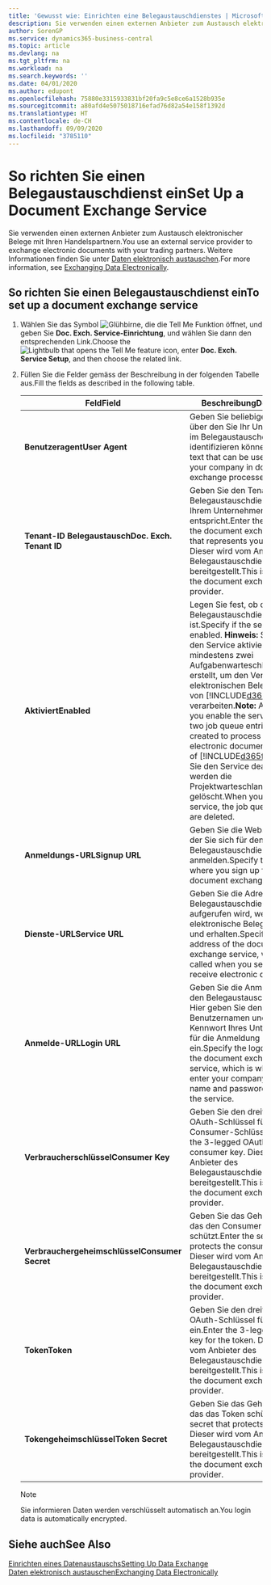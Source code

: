 ```yaml
---
title: 'Gewusst wie: Einrichten eine Belegaustauschdienstes | Microsoft Docs'
description: Sie verwenden einen externen Anbieter zum Austausch elektronischer Belege mit Ihren Handelspartnern.
author: SorenGP
ms.service: dynamics365-business-central
ms.topic: article
ms.devlang: na
ms.tgt_pltfrm: na
ms.workload: na
ms.search.keywords: ''
ms.date: 04/01/2020
ms.author: edupont
ms.openlocfilehash: 75880e3315933831bf20fa9c5e8ce6a1528b935e
ms.sourcegitcommit: a80afd4e5075018716efad76d82a54e158f1392d
ms.translationtype: HT
ms.contentlocale: de-CH
ms.lasthandoff: 09/09/2020
ms.locfileid: "3785110"
---
```

# <a name="set-up-a-document-exchange-service"></a><span data-ttu-id="b0efc-103">So richten Sie einen Belegaustauschdienst ein</span><span class="sxs-lookup"><span data-stu-id="b0efc-103">Set Up a Document Exchange Service</span></span>
<span data-ttu-id="b0efc-104">Sie verwenden einen externen Anbieter zum Austausch elektronischer Belege mit Ihren Handelspartnern.</span><span class="sxs-lookup"><span data-stu-id="b0efc-104">You use an external service provider to exchange electronic documents with your trading partners.</span></span> <span data-ttu-id="b0efc-105">Weitere Informationen finden Sie unter [Daten elektronisch austauschen](across-data-exchange.md).</span><span class="sxs-lookup"><span data-stu-id="b0efc-105">For more information, see [Exchanging Data Electronically](across-data-exchange.md).</span></span>  

## <a name="to-set-up-a-document-exchange-service"></a><span data-ttu-id="b0efc-106">So richten Sie einen Belegaustauschdienst ein</span><span class="sxs-lookup"><span data-stu-id="b0efc-106">To set up a document exchange service</span></span>  
1. <span data-ttu-id="b0efc-107">Wählen Sie das Symbol ![Glühbirne, die die Tell Me Funktion öffnet](media/ui-search/search_small.png "Tell Me-Funktion"), und geben Sie **Doc. Exch. Service-Einrichtung**, und wählen Sie dann den entsprechenden Link.</span><span class="sxs-lookup"><span data-stu-id="b0efc-107">Choose the ![Lightbulb that opens the Tell Me feature](media/ui-search/search_small.png "Tell me what you want to do") icon, enter **Doc. Exch. Service Setup**, and then choose the related link.</span></span>  
2. <span data-ttu-id="b0efc-108">Füllen Sie die Felder gemäss der Beschreibung in der folgenden Tabelle aus.</span><span class="sxs-lookup"><span data-stu-id="b0efc-108">Fill the fields as described in the following table.</span></span>  

    |<span data-ttu-id="b0efc-109">Feld</span><span class="sxs-lookup"><span data-stu-id="b0efc-109">Field</span></span>|<span data-ttu-id="b0efc-110">Beschreibung</span><span class="sxs-lookup"><span data-stu-id="b0efc-110">Description</span></span>|  
    |---------------------------------|---------------------------------------|  
    |<span data-ttu-id="b0efc-111">**Benutzeragent**</span><span class="sxs-lookup"><span data-stu-id="b0efc-111">**User Agent**</span></span>|<span data-ttu-id="b0efc-112">Geben Sie beliebigen Text ein, über den Sie Ihr Unternehmen im Belegaustauschdienst identifizieren können</span><span class="sxs-lookup"><span data-stu-id="b0efc-112">Enter any text that can be used to identify your company in document exchange processes.</span></span>|  
    |<span data-ttu-id="b0efc-113">**Tenant-ID Belegaustausch**</span><span class="sxs-lookup"><span data-stu-id="b0efc-113">**Doc. Exch. Tenant ID**</span></span>|<span data-ttu-id="b0efc-114">Geben Sie den Tenant beim Belegaustauschdienst an, der Ihrem Unternehmen entspricht.</span><span class="sxs-lookup"><span data-stu-id="b0efc-114">Enter the tenant in the document exchange service that represents your company.</span></span> <span data-ttu-id="b0efc-115">Dieser wird vom Anbieter des Belegaustauschdienstes bereitgestellt.</span><span class="sxs-lookup"><span data-stu-id="b0efc-115">This is provided by the document exchange service provider.</span></span>|  
    |<span data-ttu-id="b0efc-116">**Aktiviert**</span><span class="sxs-lookup"><span data-stu-id="b0efc-116">**Enabled**</span></span>|<span data-ttu-id="b0efc-117">Legen Sie fest, ob der Belegaustauschdienst aktiviert ist.</span><span class="sxs-lookup"><span data-stu-id="b0efc-117">Specify if the service is enabled.</span></span> <span data-ttu-id="b0efc-118">**Hinweis:** Sobald Sie den Service aktivieren, werden mindestens zwei Aufgabenwarteschlangenposten erstellt, um den Verkehr von elektronischen Belegen zu und von [!INCLUDE[d365fin](includes/d365fin_md.md)] zu verarbeiten.</span><span class="sxs-lookup"><span data-stu-id="b0efc-118">**Note:**  As soon as you enable the service, at least two job queue entries are created to process the traffic of electronic documents in and out of [!INCLUDE[d365fin](includes/d365fin_md.md)].</span></span> <span data-ttu-id="b0efc-119">Wenn Sie den Service deaktivieren, werden die Projektwarteschlangenposten gelöscht.</span><span class="sxs-lookup"><span data-stu-id="b0efc-119">When you disable the service, the job queue entries are deleted.</span></span>|  
    |<span data-ttu-id="b0efc-120">**Anmeldungs-URL**</span><span class="sxs-lookup"><span data-stu-id="b0efc-120">**Signup URL**</span></span>|<span data-ttu-id="b0efc-121">Geben Sie die Webseite an, auf der Sie sich für den Belegaustauschdienst anmelden.</span><span class="sxs-lookup"><span data-stu-id="b0efc-121">Specify the web page where you sign up for the document exchange service.</span></span>|  
    |<span data-ttu-id="b0efc-122">**Dienste-URL**</span><span class="sxs-lookup"><span data-stu-id="b0efc-122">**Service URL**</span></span>|<span data-ttu-id="b0efc-123">Geben Sie die Adresse des Belegaustauschdienst an, die aufgerufen wird, wenn Sie elektronische Belege versenden und erhalten.</span><span class="sxs-lookup"><span data-stu-id="b0efc-123">Specify the address of the document exchange service, which will be called when you send and receive electronic documents.</span></span>|  
    |<span data-ttu-id="b0efc-124">**Anmelde-URL**</span><span class="sxs-lookup"><span data-stu-id="b0efc-124">**Login URL**</span></span>|<span data-ttu-id="b0efc-125">Geben Sie die Anmeldeseite für den Belegaustauschdienst an. Hier geben Sie den Benutzernamen und das Kennwort Ihres Unternehmens für die Anmeldung beim Service ein.</span><span class="sxs-lookup"><span data-stu-id="b0efc-125">Specify the logon page for the document exchange service, which is where you enter your company’s user name and password to log on to the service.</span></span>|  
    |<span data-ttu-id="b0efc-126">**Verbraucherschlüssel**</span><span class="sxs-lookup"><span data-stu-id="b0efc-126">**Consumer Key**</span></span>|<span data-ttu-id="b0efc-127">Geben Sie den dreiteiligen OAuth-Schlüssel für den Consumer-Schlüssel ein.</span><span class="sxs-lookup"><span data-stu-id="b0efc-127">Enter the 3-legged OAuth key for the consumer key.</span></span> <span data-ttu-id="b0efc-128">Dieser wird vom Anbieter des Belegaustauschdienstes bereitgestellt.</span><span class="sxs-lookup"><span data-stu-id="b0efc-128">This is provided by the document exchange service provider.</span></span>|  
    |<span data-ttu-id="b0efc-129">**Verbrauchergeheimschlüssel**</span><span class="sxs-lookup"><span data-stu-id="b0efc-129">**Consumer Secret**</span></span>|<span data-ttu-id="b0efc-130">Geben Sie das Geheimnis ein, das den Consumer-Schlüssel schützt.</span><span class="sxs-lookup"><span data-stu-id="b0efc-130">Enter the secret that protects the consumer key.</span></span> <span data-ttu-id="b0efc-131">Dieser wird vom Anbieter des Belegaustauschdienstes bereitgestellt.</span><span class="sxs-lookup"><span data-stu-id="b0efc-131">This is provided by the document exchange service provider.</span></span>|  
    |<span data-ttu-id="b0efc-132">**Token**</span><span class="sxs-lookup"><span data-stu-id="b0efc-132">**Token**</span></span>|<span data-ttu-id="b0efc-133">Geben Sie den dreiteiligen OAuth-Schlüssel für das Token ein.</span><span class="sxs-lookup"><span data-stu-id="b0efc-133">Enter the 3-legged OAuth key for the token.</span></span> <span data-ttu-id="b0efc-134">Dieser wird vom Anbieter des Belegaustauschdienstes bereitgestellt.</span><span class="sxs-lookup"><span data-stu-id="b0efc-134">This is provided by the document exchange service provider.</span></span>|  
    |<span data-ttu-id="b0efc-135">**Tokengeheimschlüssel**</span><span class="sxs-lookup"><span data-stu-id="b0efc-135">**Token Secret**</span></span>|<span data-ttu-id="b0efc-136">Geben Sie das Geheimnis ein, das das Token schützt.</span><span class="sxs-lookup"><span data-stu-id="b0efc-136">Enter the secret that protects the token.</span></span> <span data-ttu-id="b0efc-137">Dieser wird vom Anbieter des Belegaustauschdienstes bereitgestellt.</span><span class="sxs-lookup"><span data-stu-id="b0efc-137">This is provided by the document exchange service provider.</span></span>|  

    > [!NOTE]  
    > <span data-ttu-id="b0efc-138">Sie informieren Daten werden verschlüsselt automatisch an.</span><span class="sxs-lookup"><span data-stu-id="b0efc-138">You login data is automatically encrypted.</span></span>

## <a name="see-also"></a><span data-ttu-id="b0efc-139">Siehe auch</span><span class="sxs-lookup"><span data-stu-id="b0efc-139">See Also</span></span>  
[<span data-ttu-id="b0efc-140">Einrichten eines Datenaustauschs</span><span class="sxs-lookup"><span data-stu-id="b0efc-140">Setting Up Data Exchange</span></span>](across-set-up-data-exchange.md)  
[<span data-ttu-id="b0efc-141">Daten elektronisch austauschen</span><span class="sxs-lookup"><span data-stu-id="b0efc-141">Exchanging Data Electronically</span></span>](across-data-exchange.md)
